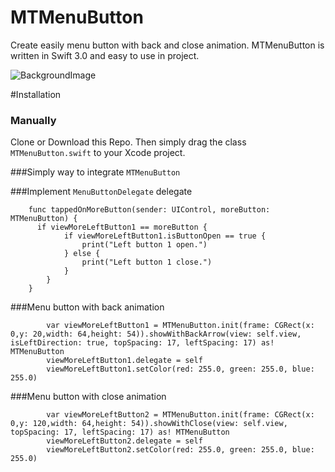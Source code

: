 # MTMenuButton
Create easily menu button with back and close animation.
MTMenuButton is written in Swift 3.0 and easy to use in project.

![BackgroundImage](https://github.com/manekdilip/MTMenuButton/blob/master/Images/MTMoreButton.gif)

#Installation

### Manually

Clone or Download this Repo. Then simply drag the class ```MTMenuButton.swift``` to your Xcode project.


###Simply way to integrate ```MTMenuButton```


###Implement ```MenuButtonDelegate``` delegate
```
    func tappedOnMoreButton(sender: UIControl, moreButton: MTMenuButton) {
      if viewMoreLeftButton1 == moreButton {
            if viewMoreLeftButton1.isButtonOpen == true {
                print("Left button 1 open.")
            } else {
                print("Left button 1 close.")
            }
        }
    }
```

###Menu button with back animation
```
        var viewMoreLeftButton1 = MTMenuButton.init(frame: CGRect(x: 0,y: 20,width: 64,height: 54)).showWithBackArrow(view: self.view, isLeftDirection: true, topSpacing: 17, leftSpacing: 17) as! MTMenuButton
        viewMoreLeftButton1.delegate = self
        viewMoreLeftButton1.setColor(red: 255.0, green: 255.0, blue: 255.0)

```
###Menu button with close animation
```
        var viewMoreLeftButton2 = MTMenuButton.init(frame: CGRect(x: 0,y: 120,width: 64,height: 54)).showWithClose(view: self.view, topSpacing: 17, leftSpacing: 17) as! MTMenuButton
        viewMoreLeftButton2.delegate = self
        viewMoreLeftButton2.setColor(red: 255.0, green: 255.0, blue: 255.0)

```
